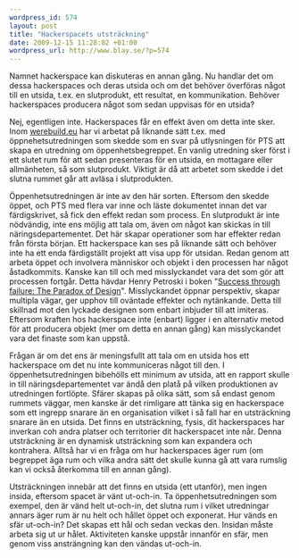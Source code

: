 ```yaml
--- 
wordpress_id: 574
layout: post
title: "Hackerspacets utsträckning"
date: 2009-12-15 11:28:02 +01:00
wordpress_url: http://www.blay.se/?p=574
---
```

Namnet hackerspace kan diskuteras en annan gång. Nu handlar det om dessa hackerspaces och deras utsida och om det behöver överföras något till en utsida, t.ex. en slutprodukt, ett resultat, en kommunikation. Behöver hackerspaces producera något som sedan uppvisas för en utsida?

Nej, egentligen inte. Hackerspaces får en effekt även om detta inte sker. Inom <a href="http://werebuild.eu/wiki/index.php/">werebuild.eu</a> har vi arbetat på liknande sätt t.ex. med öppnehetsutredningen som skedde som en svar på utlysningen för PTS att skapa en utredning om öppenhetsbegreppet. En vanlig utredning sker först i ett slutet rum för att sedan presenteras för en utsida, en mottagare eller allmänheten, så som slutprodukt. Viktigt är då att arbetet som skedde i det slutna rummet går att avläsa i slutprodukten.

Öppenhetsutredningen är inte av den här sorten. Eftersom den skedde öppet, och PTS med flera var inne och läste dokumentet innan det var färdigskrivet, så fick den effekt redan som process. En slutprodukt är inte nödvändig, inte ens möjlig att tala om, även om något kan skickas in till näringsdepartementet. Det här skapar operationer som har effekter redan från första början. Ett hackerspace kan ses på liknande sätt och behöver inte ha ett enda färdigställt projekt att visa upp för utsidan. Redan genom att arbeta öppet och involvera människor och objekt i den processen har något åstadkommits. Kanske kan till och med misslyckandet vara det som gör att processen fortgår. Detta hävdar Henry Petroski i boken "<a href="http://press.princeton.edu/titles/8132.html">Success through failure: The Paradox of Design</a>". Misslyckandet öppnar perspektiv, skapar multipla vägar, ger upphov till oväntade effekter och nytänkande. Detta till skillnad mot den lyckade designen som enbart inbjuder till att imiteras. Eftersom kraften hos hackerspace inte (enbart) ligger i en alternativ metod för att producera objekt (mer om detta en annan gång) kan misslyckandet vara det finaste som kan uppstå.

Frågan är om det ens är meningsfullt att tala om en utsida hos ett hackerspace om det nu inte kommuniceras något till den. I öppenhetsutredningen bibehölls ett minimum av utsida, att en rapport skulle in till näringsdepartementet var ändå den platå på vilken produktionen av utredningen fortlöpte. Sfärer skapas på olika sätt, som så endast genom rummets väggar, men kanske är det rimligare att tänka sig en hackerspace som ett ingrepp snarare än en organisation vilket i så fall har en utsträckning snarare än en utsida. Det finns en utsträckning, fysis, dit hackerspaces har inverkan coh andra platser och territorier dit hackerspacet inte når. Denna utsträckning är en dynamisk utsträckning som kan expandera och kontrahera. Alltså har vi en fråga om hur hackerspaces äger rum (om begreppet äga rum och vilka andra sätt det skulle kunna gå att vara rumslig kan vi också återkomma till en annan gång).

Utsträckningen innebär att det finns en utsida (ett utanför), men ingen insida, eftersom spacet är vänt ut-och-in. Ta öppenhetsutredningen som exempel, den är vänd helt ut-och-in, det slutna rum i vilket utredningar annars äger rum är nu helt och hållet öppet och exponerat. Hur vänds en sfär ut-och-in? Det skapas ett hål och sedan veckas den. Insidan måste arbeta sig ut ur hålet. Aktiviteten kanske uppstår innanför en sfär, men genom viss ansträngning kan den vändas ut-och-in.
